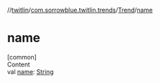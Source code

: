 //[twitlin](../../index.md)/[com.sorrowblue.twitlin.trends](../index.md)/[Trend](index.md)/[name](name.md)



# name  
[common]  
Content  
val [name](name.md): [String](https://kotlinlang.org/api/latest/jvm/stdlib/kotlin/-string/index.html)  



